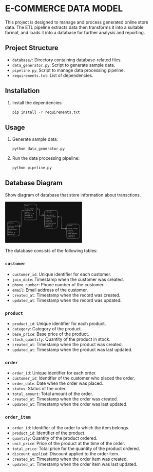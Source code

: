 # E-COMMERCE DATA MODEL

This project is designed to manage and process generated online store data. The ETL pipeline extracts data then transforms it into a suitable format, and loads it into a database for further analysis and reporting.

## Project Structure

- `database/`: Directory containing database-related files.
- `data_generator.py`: Script to generate sample data.
- `pipeline.py`: Script to manage data processing pipeline.
- `requirements.txt`: List of dependencies.

## Installation

1. Install the dependencies:
    ```sh
    pip install -r requirements.txt
    ```

## Usage

1. Generate sample data:
    ```sh
    python data_generator.py
    ```
2. Run the data processing pipeline:
    ```sh
    python pipeline.py
    ```

## Database Diagram
Show diagram of database that store information about transctions.


<img src="img/e-commerce_diagram.PNG" width=50% alt="e-commerce_diagram">


The database consists of the following tables:

### `customer`

- `customer_id`: Unique identifier for each customer.
- `join_date`: Timestamp when the customer was created.
- `phone_number`: Phone number of the customer.
- `email`: Email address of the customer.
- `created_at`: Timestamp when the record was created.
- `updated_at`: Timestamp when the record was updated.

### `product`

- `product_id`: Unique identifier for each product.
- `category`: Category of the product.
- `base_price`: Base price of the product.
- `stock_quantity`: Quantity of the product in stock.
- `created_at`: Timestamp when the product was created.
- `updated_at`: Timestamp when the product was last updated.

### `order`

- `order_id`: Unique identifier for each order.
- `customer_id`: Identifier of the customer who placed the order.
- `order_date`: Date when the order was placed.
- `status`: Status of the order.
- `total_amount`: Total amount of the order.
- `created_at`: Timestamp when the order was created.
- `updated_at`: Timestamp when the order was last updated.

### `order_item`

- `order_id`: Identifier of the order to which the item belongs.
- `product_id`: Identifier of the product.
- `quantity`: Quantity of the product ordered.
- `unit_price`: Price of the product at the time of the order.
- `total_price`: Total price for the quantity of the product ordered.
- `discount_applied`: Discount applied to the order item.
- `created_at`: Timestamp when the order item was created.
- `updated_at`: Timestamp when the order item was last updated.